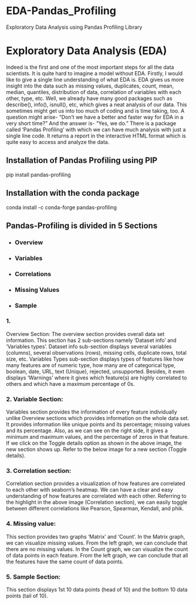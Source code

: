 # EDA-Pandas_Profiling
Exploratory Data Analysis using Pandas Profiling Library

# Exploratory Data Analysis (EDA) 
Indeed is the first and one of the most important steps for all the data scientists. It is quite hard to imagine a model without EDA. Firstly, I would like to give a single line understanding of what EDA is. EDA gives us more insight into the data such as missing values, duplicates, count, mean, median, quantiles, distribution of data, correlation of variables with each other, type, etc. Well, we already have many good packages such as describe(), info(), isnull(), etc, which gives a neat analysis of our data. This sometimes might get us into too much of coding and is time taking, too. A question might arise- “Don’t we have a better and faster way for EDA in a very short time?” And the answer is- “Yes, we do.” There is a package called ‘Pandas Profiling’ with which we can have much analysis with just a single line code. It returns a report in the interactive HTML format which is quite easy to access and analyze the data.

## Installation of Pandas Profiling using PIP
pip install pandas-profiling

## Installation with the conda package
conda install -c conda-forge pandas-profiling

## Pandas-Profiling is divided in 5 Sections
- ### Overview
- ### Variables
- ### Correlations
- ### Missing Values
- ### Sample

### 1. 

Overview Section: 
The overview section provides overall data set information. This section has 2 sub-sections namely ‘Dataset info’ and ‘Variables types’.
Dataset info sub-section displays several variables (columns), several observations (rows), missing cells, duplicate rows, total size, etc.
Variables Types sub-section displays types of features like how many features are of numeric type, how many are of categorical type, boolean, date, URL, text (Unique), rejected, unsupported. Besides, it even displays ‘Warnings’ where it gives which feature(s) are highly correlated to others and which have a maximum percentage of 0s.

### 2. Variable Section: 
Variables section provides the information of every feature individually unlike Overview sections which provides information on the whole data set. It provides information like unique points and its percentage; missing values and its percentage. Also, as we can see on the right side, it gives a minimum and maximum values, and the percentage of zeros in that feature. If we click on the Toggle details option as shown in the above image, the new section shows up. Refer to the below image for a new section (Toggle details).

### 3. Correlation section: 
Correlation section provides a visualization of how features are correlated to each other with seaborn’s heatmap. We can have a clear and easy understanding of how features are correlated with each other. Referring to the highlight in the above image (Correlation section), we can easily toggle between different correlations like Pearson, Spearman, Kendall, and phik.

### 4. Missing value:
This section provides two graphs ‘Matrix’ and ‘Count’.
In the Matrix graph, we can visualize missing values. From the left graph, we can conclude that there are no missing values.
In the Count graph, we can visualize the count of data points in each feature. From the left graph, we can conclude that all the features have the same count of data points.

### 5. Sample Section: 
This section displays 1st 10 data points (head of 10) and the bottom 10 data points (tail of 10).
